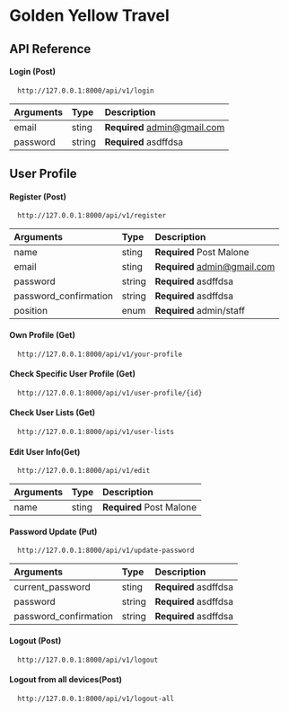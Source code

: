 # Golden Yellow Travel

## API Reference

#### Login (Post)

```http
  http://127.0.0.1:8000/api/v1/login
```

| Arguments | Type   | Description                  |
| :-------- | :----- | :--------------------------- |
| email     | sting  | **Required** admin@gmail.com |
| password  | string | **Required** asdffdsa        |

## User Profile

#### Register (Post)

```http
  http://127.0.0.1:8000/api/v1/register
```

| Arguments             | Type   | Description                  |
| :-------------------- | :----- | :--------------------------- |
| name                  | sting  | **Required** Post Malone     |
| email                 | sting  | **Required** admin@gmail.com |
| password              | string | **Required** asdffdsa        |
| password_confirmation | string | **Required** asdffdsa        |
| position              | enum   | **Required** admin/staff     |

#### Own Profile (Get)

```http
  http://127.0.0.1:8000/api/v1/your-profile
```

#### Check Specific User Profile (Get)

```http
  http://127.0.0.1:8000/api/v1/user-profile/{id}
```

#### Check User Lists (Get)

```http
  http://127.0.0.1:8000/api/v1/user-lists
```

#### Edit User Info(Get)

```http
  http://127.0.0.1:8000/api/v1/edit
```

| Arguments | Type  | Description              |
| :-------- | :---- | :----------------------- |
| name      | sting | **Required** Post Malone |

#### Password Update (Put)

```http
  http://127.0.0.1:8000/api/v1/update-password
```

| Arguments             | Type   | Description           |
| :-------------------- | :----- | :-------------------- |
| current_password      | sting  | **Required** asdffdsa |
| password              | string | **Required** asdffdsa |
| password_confirmation | string | **Required** asdffdsa |

#### Logout (Post)

```http
  http://127.0.0.1:8000/api/v1/logout
```

#### Logout from all devices(Post)

```http
  http://127.0.0.1:8000/api/v1/logout-all
```
